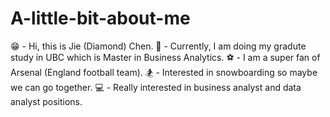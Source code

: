 # A-little-bit-about-me
😁 - Hi, this is Jie (Diamond) Chen.
🎒 - Currently, I am doing my gradute study in UBC which is Master in Business Analytics.
⚽️ - I am a super fan of Arsenal (England football team).
🏂 - Interested in snowboarding so maybe we can go together.
💻 - Really interested in business analyst and data analyst positions. 
